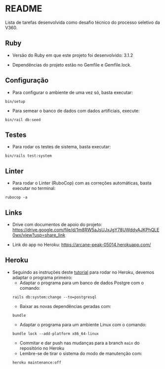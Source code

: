# README

Lista de tarefas desenvolvida como desafio técnico do processo seletivo da V360.

## Ruby

* Versão do Ruby em que este projeto foi desenvolvido: 3.1.2

* Dependências do projeto estão no Gemfile e Gemfile.lock. 

## Configuração

* Para configurar o ambiente de uma vez só, basta executar:
```
bin/setup
```

* Para semear o banco de dados com dados artificiais, execute:
```
bin/rail db:seed
```

## Testes

* Para rodar os testes de sistema, basta executar:
```
bin/rails test:system
```

## Linter

* Para rodar o Linter (RuboCop) com as correções automáticas, basta executar no terminal:
```
rubocop -a
```

## Links

* Drive com documentos de apoio do projeto:
https://drive.google.com/file/d/1m8RW5aJsUJxJgY78UWddyAJKPhQLE0wx/view?usp=share_link

* Link do app no Heroku: https://arcane-peak-05014.herokuapp.com/

## Heroku

* Seguindo as instruções deste [tutorial](https://youtu.be/mpWFrUwAN88?t=1779) para rodar no Heroku, devemos adaptar o programa primeiro:
  * Adaptar o programa para um banco de dados Postgre com o comando:
  ```
  rails db:system:change --to=postgresql
  ```
  * Baixar as novas dependências geradas com:
  ```
  bundle
  ```
  * Adaptar o programa para um ambiente Linux com o comando:
  ```
  bundle lock --add-platform x86_64-linux
  ```
  * Commitar e dar push nas mudanças para a branch `main` do repositório no Heroku
  * Lembre-se de tirar o sistema do modo de manutenção com:
  ```
  heroku maintenance:off
  ```
